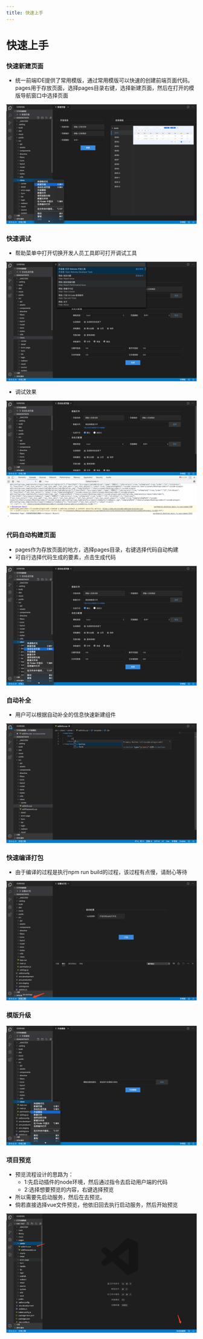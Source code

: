```yaml
---
title: 快速上手
---
```


# 快速上手


### 快速新建页面

- 统一前端IDE提供了常用模版，通过常用模版可以快速的创建前端页面代码。pages用于存放页面，选择pages目录右键，选择新建页面，然后在打开的模版导航窗口中选择页面

![avatar](../../imgs/new-page.png)

### 快速调试

- 帮助菜单中打开切换开发人员工具即可打开调试工具

![avatar](../../imgs/debug-tool.png)

- 调试效果

![avatar](../../imgs/debug-show.png)

### 代码自动构建页面

- pages作为存放页面的地方，选择pages目录，右键选择代码自动构建
- 可自行选择代码生成的要素，点击生成代码

![avatar](../../imgs/auto-page.png)

### 自动补全

- 用户可以根据自动补全的信息快速新建组件

![avatar](../../imgs/auto-complate.png)

### 快速编译打包

- 由于编译的过程是执行npm run build的过程，该过程有点慢，请耐心等待

![avatar](../../imgs/build-project.png)


### 模版升级

![avatar](../../imgs/upgrade-template.png)

### 项目预览

- 预览流程设计的思路为：
  - 1:先启动插件的node环境，然后通过指令去启动用户端的代码
  - 2:选择想要预览的内容，右键选择预览
- 所以需要先启动服务，然后在去预览。
- 倘若直接选择vue文件预览，他依旧回去执行启动服务，然后开始预览

![avatar](../../imgs/preview.png)

